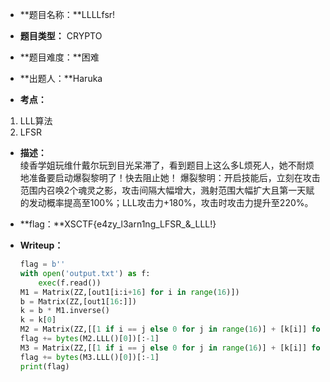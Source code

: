 * **题目名称：**LLLLfsr!

* **题目类型：** CRYPTO

* **题目难度：**困难

* **出题人：**Haruka

* **考点：**  

1. LLL算法
2. LFSR

* **描述：**  
  绫香学姐玩维什戴尔玩到目光呆滞了，看到题目上这么多L烦死人，她不耐烦地准备要启动爆裂黎明了！快去阻止她！
  爆裂黎明：开启技能后，立刻在攻击范围内召唤2个魂灵之影，攻击间隔大幅增大，溅射范围大幅扩大且第一天赋的发动概率提高至100%；LLL攻击力+180%，攻击时攻击力提升至220%。

* **flag：**XSCTF{e4zy_l3arn1ng_LFSR_&_LLL!}

* **Writeup：** 

  ```python
  flag = b''
  with open('output.txt') as f:
      exec(f.read())
  M1 = Matrix(ZZ,[out1[i:i+16] for i in range(16)])
  b = Matrix(ZZ,[out1[16:]])
  k = b * M1.inverse()
  k = k[0]
  M2 = Matrix(ZZ,[[1 if i == j else 0 for j in range(16)] + [k[i]] for i in range(16)] + [[0 for i in range(16)] + [-out1[0]]])
  flag += bytes(M2.LLL()[0])[:-1]
  M3 = Matrix(ZZ,[[1 if i == j else 0 for j in range(16)] + [k[i]] for i in range(16)] + [[0 for i in range(16)] + [-out2]])
  flag += bytes(M3.LLL()[0])[:-1]
  print(flag)
  ```

  
